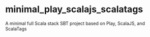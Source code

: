 # minimal_play_scalajs_scalatags
A minimal full Scala stack SBT project based on Play, ScalaJS, and ScalaTags
